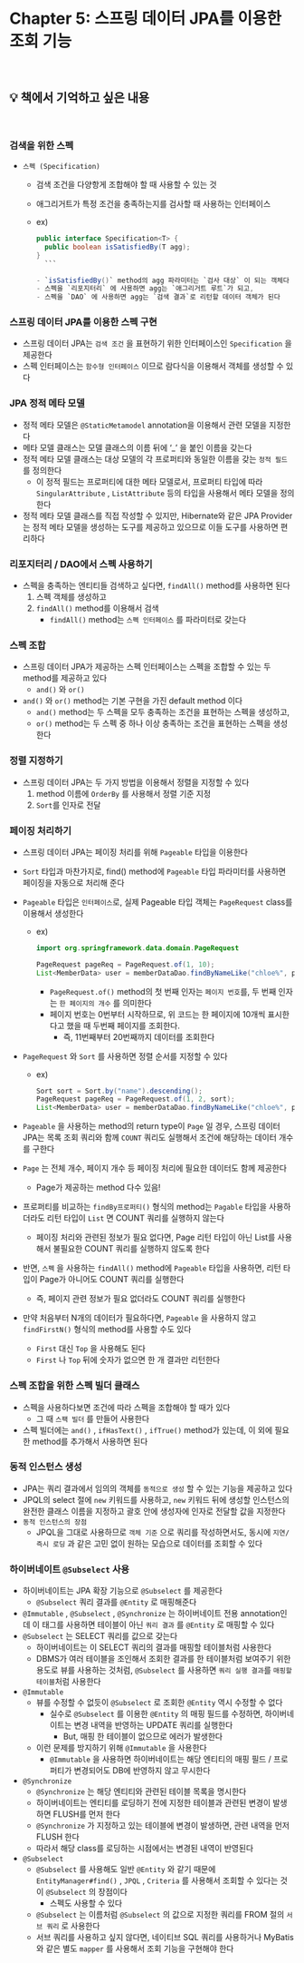# Chapter 5: 스프링 데이터 JPA를 이용한 조회 기능

<br>

## 💡 책에서 기억하고 싶은 내용

<br>

### 검색을 위한 스펙

- `스펙 (Specification)`
  - 검색 조건을 다양항게 조합해야 할 때 사용할 수 있는 것
  - 애그리거트가 특정 조건을 충족하는지를 검사할 때 사용하는 인터페이스
  - ex)
  
      ```java
      public interface Specification<T> {
        public boolean isSatisfiedBy(T agg);
      }
        ```

    - `isSatisfiedBy()` method의 agg 파라미터는 `검사 대상` 이 되는 객체다
    - 스펙을 `리포지터리` 에 사용하면 agg는 `애그리거트 루트`가 되고,
    - 스펙을 `DAO` 에 사용하면 agg는 `검색 결과`로 리턴할 데이터 객체가 된다

### 스프링 데이터 JPA를 이용한 스펙 구현

- 스프링 데이터 JPA는 `검색 조건` 을 표현하기 위한 인터페이스인 `Specification` 을 제공한다
- 스펙 인터페이스는 `함수형 인터페이스` 이므로 람다식을 이용해서 객체를 생성할 수 있다

### JPA 정적 메타 모델

- 정적 메타 모델은 `@StaticMetamodel` annotation을 이용해서 관련 모델을 지정한다
- 메타 모델 클래스는 모델 클래스의 이름 뒤에 ‘_’ 을 붙인 이름을 갖는다
- 정적 메타 모델 클래스는 대상 모델의 각 프로퍼티와 동일한 이름을 갖는 `정적 필드` 를 정의한다
  - 이 정적 필드는 프로퍼티에 대한 메타 모델로서, 프로퍼티 타입에 따라 `SingularAttribute` , `ListAttribute` 등의 타입을 사용해서 메타 모델을 정의한다
- 정적 메타 모델 클래스를 직접 작성할 수 있지만, Hibernate와 같은 JPA Provider는 정적 메타 모델을 생성하는 도구를 제공하고 있으므로 이들 도구를 사용하면 편리하다

### 리포지터리 / DAO에서 스펙 사용하기

- 스펙을 충족하는 엔티티들 검색하고 싶다면, `findAll()` method를 사용하면 된다
    1. 스펙 객체를 생성하고
    2. `findAll()` method를 이용해서 검색
        - `findAll()` method는 `스펙 인터페이스` 를 파라미터로 갖는다

### 스펙 조합

- 스프링 데이터 JPA가 제공하는 스펙 인터페이스는 스펙을 조합할 수 있는 두 method를 제공하고 있다
  - `and()` 와 `or()`
- `and()` 와 `or()` method는 기본 구현을 가진 default method 이다
  - `and()` method는 두 스펙을 모두 충족하는 조건을 표현하는 스펙을 생성하고,
  - `or()` method는 두 스펙 중 하나 이상 충족하는 조건을 표현하는 스펙을 생성한다

### 정렬 지정하기

- 스프링 데이터 JPA는 두 가지 방법을 이용해서 정렬을 지정할 수 있다
    1. method 이름에 `OrderBy` 를 사용해서 정렬 기준 지정
    2. `Sort`를 인자로 전달

### 페이징 처리하기

- 스프링 데이터 JPA는 페이징 처리를 위해 `Pageable` 타입을 이용한다
- `Sort` 타입과 마찬가지로, find() method에 `Pageable` 타입 파라미터를 사용하면 페이징을 자동으로 처리해 준다
- `Pageable` 타입은 `인터페이스`로, 실제 Pageable 타입 객체는 `PageRequest` class를 이용해서 생성한다
  - ex)

      ```java
      import org.springframework.data.domain.PageRequest
      
      PageRequest pageReq = PageRequest.of(1, 10);
      List<MemberData> user = memberDataDao.findByNameLike("chloe%", pageReq);
      ```

    - `PageRequest.of()` method의 첫 번째 인자는 `페이지 번호`를, 두 번째 인자는 `한 페이지의 개수` 를 의미한다
    - 페이지 번호는 0번부터 시작하므로, 위 코드는 한 페이지에 10개씩 표시한다고 했을 때 두번째 페이지를 조회한다.
      - 즉, 11번째부터 20번째까지 데이터를 조회한다
- `PageRequest` 와 `Sort` 를 사용하면 정렬 순서를 지정할 수 있다
  - ex)

      ```java
      Sort sort = Sort.by("name").descending();
      PageRequest pageReq = PageRequest.of(1, 2, sort);
      List<MemberData> user = memberDataDao.findByNameLike("chloe%", pageReq);
      ```

- `Pageable` 을 사용하는 method의 return type이 `Page` 일 경우, 스프링 데이터 JPA는 목록 조회 쿼리와 함께 `COUNT` 쿼리도 실행해서 조건에 해당하는 데이터 개수를 구한다
- `Page` 는 전체 개수, 페이지 개수 등 페이징 처리에 필요한 데이터도 함께 제공한다
  - Page가 제공하는 method 다수 있음!
- 프로퍼티를 비교하는 `findBy프로퍼티()` 형식의 method는 `Pagable` 타입을 사용하더라도 리턴 타입이 `List` 면 COUNT 쿼리를 실행하지 않는다
  - 페이징 처리와 관련된 정보가 필요 없다면, Page 리턴 타입이 아닌 List를 사용해서 불필요한 COUNT 쿼리를 실행하지 않도록 한다
- 반면, `스펙` 을 사용하는 `findAll()` method에 `Pageable` 타입을 사용하면, 리턴 타입이 Page가 아니어도 COUNT 쿼리를 실행한다
  - 즉, 페이지 관련 정보가 필요 없더라도 COUNT 쿼리를 실행한다
- 만약 처음부터 N개의 데이터가 필요하다면, `Pageable` 을 사용하지 않고 `findFirstN()` 형식의 method를 사용할 수도 있다
  - `First` 대신 `Top` 을 사용해도 된다
  - `First` 나 `Top` 뒤에 숫자가 없으면 한 개 결과만 리턴한다

### 스펙 조합을 위한 스펙 빌더 클래스

- 스펙을 사용하다보면 조건에 따라 스펙을 조합해야 할 때가 있다
  - 그 때 `스팩 빌더` 를 만들어 사용한다
- 스펙 빌더에는 `and()` , `ifHasText()` , `ifTrue()` method가 있는데, 이 외에 필요한 method를 추가해서 사용하면 된다

### 동적 인스턴스 생성

- JPA는 쿼리 결과에서 임의의 객체를 `동적으로 생성` 할 수 있는 기능을 제공하고 있다
- JPQL의 select 절에 `new` 키워드를 사용하고, `new` 키워드 뒤에 생성할 인스턴스의 완전한 클래스 이름을 지정하고 괄호 안에 생성자에 인자로 전달할 값을 지정한다
- `동적 인스턴스의 장점`
  - JPQL을 그대로 사용하므로 `객체 기준` 으로 쿼리를 작성하면서도, 동시에 `지연/즉시 로딩` 과 같은 고민 없이 원하는 모습으로 데이터를 조회할 수 있다

### 하이버네이트 `@Subselect` 사용

- 하이버네이트는 JPA 확장 기능으로 `@Subselect` 를 제공한다
  - `@Subselect` 쿼리 결과를 `@Entity`  로 매핑해준다
- `@Immutable` , `@Subselect` , `@Synchronize` 는 하이버네이트 전용 annotation인데 이 태그를 사용하면 테이블이 아닌 `쿼리 결과` 를 `@Entity` 로 매핑할 수 있다
- `@Subselect` 는 SELECT 쿼리를 값으로 갖는다
  - 하이버네이트는 이 SELECT 쿼리의 결과를 매핑할 테이블처럼 사용한다
  - DBMS가 여러 테이블을 조인해서 조회한 결과를 한 테이블처럼 보여주기 위한 용도로 뷰를 사용하는 것처럼, `@Subselect` 를 사용하면 `쿼리 실행 결과`를 `매핑할 테이블`처럼 사용한다
- `@Immutable`
  - 뷰를 수정할 수 없듯이 `@Subselect` 로 조회한 `@Entity` 역시 수정할 수 없다
    - 실수로 `@Subselect` 를 이용한 `@Entity` 의 매핑 필드를 수정하면, 하이버네이트는 변경 내역을 반영하는 UPDATE 쿼리를 실행한다
      - But, 매핑 한 테이블이 없으므로 에러가 발생한다
  - 이런 문제를 방지하기 위해 `@Immutable` 을 사용한다
    - `@Immutable` 을 사용하면 하이버네이트는 해당 엔티티의 매핑 필드 / 프로퍼티가 변경되어도 DB에 반영하지 않고 무시한다
- `@Synchronize`
  - `@Synchronize` 는 해당 엔티티와 관련된 테이블 목록을 명시한다
  - 하이버네이트는 엔티티를 로딩하기 전에 지정한 테이블과 관련된 변경이 발생하면 FLUSH를 먼저 한다
  - `@Synchronize` 가 지정하고 있는 테이블에 변경이 발생하면, 관련 내역을 먼저 FLUSH 한다
  - 따라서 해당 class를 로딩하는 시점에서는 변경된 내역이 반영된다
- `@Subselect`
  - `@Subselect` 를 사용해도 일반 `@Entity` 와 같기 때문에 `EntityManager#find()` , `JPQL` , `Criteria` 를 사용해서 조회할 수 있다는 것이 `@Subselect` 의 장점이다
    - 스펙도 사용할 수 있다
  - `@Subselect` 는 이름처럼 `@Subselect` 의 값으로 지정한 쿼리를 FROM 절의 `서브 쿼리` 로 사용한다
  - 서브 쿼리를 사용하고 싶지 않다면, 네이티브 SQL 쿼리를 사용하거나 MyBatis 와 같은 별도 `mapper` 를 사용해서 조회 기능을 구현해야 한다
